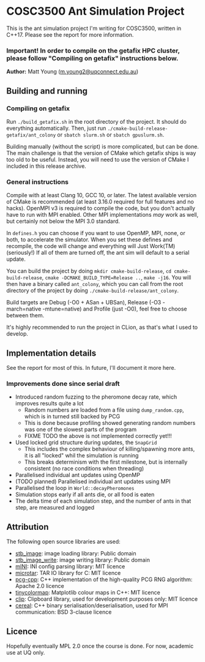 # COSC3500 Ant Simulation Project
This is the ant simulation project I'm writing for COSC3500, written in C++17. Please see the report
for more information.

### Important! In order to compile on the getafix HPC cluster, please follow "Compiling on getafix" instructions below.

**Author:** Matt Young (m.young2@uqconnect.edu.au)

## Building and running
### Compiling on getafix
Run `./build_getafix.sh` in the root directory of the project. It should do everything automatically.
Then, just run `./cmake-build-release-getafix/ant_colony` or `sbatch slurm.sh` or `sbatch gpuslurm.sh`.

Building manually (without the script) is more complicated, but can be done. The main challenge is
that the version of CMake which getafix ships is way too old to be useful. Instead, you will need
to use the version of CMake I included in this release archive.

### General instructions
Compile with at least Clang 10, GCC 10, or later. The latest available version of CMake
is recommended (at least 3.16.0 required for full features and no hacks). OpenMPI v3 is required to
compile the code, but you don't actually have to run with MPI enabled. Other MPI implementations _may_
work as well, but certainly not below the MPI 3.0 standard.

In `defines.h` you can choose if you want to use OpenMP, MPI, none, or both, to accelerate the simulator.
When you set these defines and recompile, the code will change and everything will Just Work(TM) (seriously!)
If all of them are turned off, the ant sim will default to a serial update.

You can build the project by doing `mkdir cmake-build-release`, `cd cmake-build-release`,
`cmake -DCMAKE_BUILD_TYPE=Release ..`, `make -j16`. You will then have a binary called `ant_colony`, 
which you can call from the root directory of the project by doing `./cmake-build-release/ant_colony`.

Build targets are Debug (-O0 + ASan + UBSan), Release (-O3 -march=native -mtune=native) and Profile (just -O0),
feel free to choose between them.

It's highly recommended to run the project in CLion, as that's what I used to develop.

## Implementation details
See the report for most of this. In future, I'll document it more here.

### Improvements done since serial draft
- Introduced random fuzzing to the pheromone decay rate, which improves results quite a lot
  - Random numbers are loaded from a file using `dump_random.cpp`, which is in turned still backed by PCG
  - This is done because profiling showed generating random numbers was one of the slowest parts of the program
  - FIXME TODO the above is not implemented correctly yet!!!
- Used locked grid structure during updates, the `SnapGrid`
  - This includes the complex behaviour of killing/spawning more ants, it is all "locked" whil the simulation is running
  - This breaks determinism with the first milestone, but is internally consistent (no race conditions when threading)
- Parallelised individual ant updates using OpenMP
- (TODO planned) Parallelised individual ant updates using MPI
- Parallelised the loop in `World::decayPheromones`
- Simulation stops early if all ants die, or all food is eaten
- The delta time of each simulation step, and the number of ants in that step, are measured and logged

## Attribution
The following open source libraries are used:

- [stb_image](https://github.com/nothings/stb/blob/master/stb_image.h): image loading library: Public domain
- [stb_image_write](https://github.com/nothings/stb/blob/master/stb_image_write.h): image writing library: Public domain
- [mINI](https://github.com/pulzed/mINI): INI config parsing library: MIT licence
- [microtar](https://github.com/rxi/microtar): TAR IO library for C: MIT licence
- [pcg-cpp](https://github.com/imneme/pcg-cpp): C++ implementation of the high-quality PCG RNG algorithm: Apache 2.0 licence
- [tinycolormap](https://github.com/yuki-koyama/tinycolormap): Matplotlib colour maps in C++: MIT licence
- [clip](https://github.com/dacap/clip): Clipboard library, used for development purposes only: MIT licence
- [cereal](https://github.com/USCiLab/cereal): C++ binary serialisation/deserialisation, used for MPI communication: BSD 3-clause licence

## Licence
Hopefully eventually MPL 2.0 once the course is done. For now, academic use at UQ only.